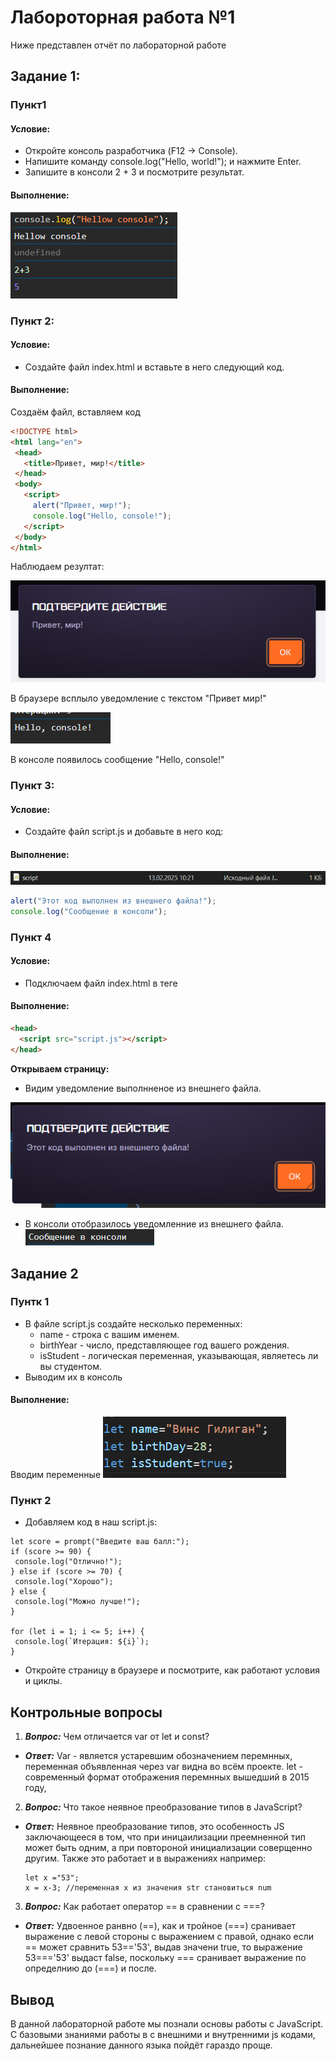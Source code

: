 # Лабороторная работа №1
Ниже представлен отчёт по лабораторной работе
## Задание 1:
### Пункт1
#### Условие:

*   Откройте консоль разработчика (F12 → Console).
*   Напишите команду console.log("Hello, world!"); и нажмите Enter.
*   Запишите в консоли 2 + 3 и посмотрите результат.
#### Выполнение:
![alt text](image/Screenshot_4.png)

### Пункт 2:
#### Условие:
* Создайте файл index.html и вставьте в него следующий код.
#### Выполнение:
Создаём файл, вставляем код
```HTML
<!DOCTYPE html>
<html lang="en">
 <head>
   <title>Привет, мир!</title>
 </head>
 <body>
   <script>
     alert("Привет, мир!");
     console.log("Hello, console!");
   </script>
 </body>
</html>
```
Наблюдаем резултат:

![alt text](image/Screenshot_1.png)

В браузере всплыло уведомление с текстом "Привет мир!"

![alt text](image/Screenshot_2.png)

В консоле появилось сообщение "Hello, console!"

### Пункт 3:
#### Условие:
* Создайте файл script.js и добавьте в него код:
#### Выполнение:
![alt text](image/Screenshot_3.png)

```JavaScript
alert("Этот код выполнен из внешнего файла!");
console.log("Сообщение в консоли");
```
### Пункт  4
#### Условие:
* Подключаем файл index.html в теге <head>
#### Выполнение:
```HTML
<head>
  <script src="script.js"></script>
</head>
```
**Открываем страницу:**

* Видим уведомление выполнненое из внешнего файла.

![alt text](image/image-1.png)

* В консоли отобразилось уведомленние из внешнего файла.
![alt text](image/image-2.png)

## Задание 2
### Пунтк 1
* В файле script.js создайте несколько переменных:
  * name - строка с вашим именем. 
  * birthYear - число, представляющее год вашего рождения.
  * isStudent - логическая переменная, указывающая, являетесь ли вы студентом.
* Выводим их в консоль
#### Выполнение:
Вводим переменные
![alt text](image.png)



### Пункт 2
* Добавляем код в наш script.js:
```JS
let score = prompt("Введите ваш балл:");
if (score >= 90) {
 console.log("Отлично!");
} else if (score >= 70) {
 console.log("Хорошо");
} else {
 console.log("Можно лучше!");
}

for (let i = 1; i <= 5; i++) {
 console.log(`Итерация: ${i}`);
}
```
* Откройте страницу в браузере и посмотрите, как работают условия и циклы.

## Контрольные вопросы
1. ***Вопрос:*** Чем отличается var от let и const?
  * ***Ответ:*** Var - является устаревшим обозначением перемнных, переменная объявленная через var видна во всём проекте. let - современный формат отображения перемнных вышедший в 2015 году,
2. ***Вопрос:*** Что такое неявное преобразование типов в JavaScript?
  * ***Ответ:*** Неявное преобразование типов, это особенность JS заключающееся в том, что при иницаилизации преемненной тип может быть одним, а при повтороной инициализации соверщенно другим. Также это работает и в выражениях например:
    ```Js
    let x ="53";
    x = x-3; //переменная x из значения str становиться num
    ```
3. ***Вопрос:*** Как работает оператор == в сравнении с ===?
  * ***Ответ:*** Удвоенное ранвно (==), как и тройное (===) сранивает выражение с левой стороны с выражением с правой, однако если == может сравнить 53=='53', выдав значени true, то выражение 53==='53' выдаст false, поскольку === сранивает выражение по определнию до (===) и после.

## Вывод
В данной лабораторной работе мы познали основы работы с JavaScript. С базовыми знаниями работы в с внешними и внутренними js кодами, дальнейшее познание данного языка пойдёт гараздо проще.